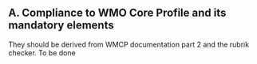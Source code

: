 ## A. Compliance to WMO Core Profile and its mandatory elements

They should be derived from WMCP documentation part 2 and the rubrik checker.
To be done
